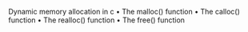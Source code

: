 Dynamic memory allocation in c
• The malloc() function
• The calloc() function 
• The realloc() function
• The free() function
